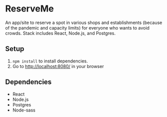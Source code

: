 # ReserveMe

An app/site to reserve a spot in various shops and establishments (because of the pandemic and capacity limits) for everyone who wants to avoid crowds. Stack includes React, Node.js, and Postgres.

## Setup
1. `npm install` to install dependencies.
5. Go to <http://localhost:8080/> in your browser

## Dependencies

- React
- Node.js
- Postgres
- Node-sass
